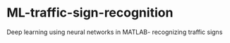 # ML-traffic-sign-recognition
Deep learning using neural networks in MATLAB- recognizing traffic signs  
